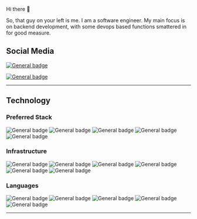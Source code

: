 Hi there :wave:

So, that guy on your left is me.  I am a software engineer. My main focus is on backend development, with some devops based functions smattered in for good measure. 

## Social Media
[![General badge](https://img.shields.io/badge/LinkedIn-0077B5?style=plastic&logo=linkedin&logoColor=white)](https://linkedin.com/in/tsoloane/)

[![General badge](https://img.shields.io/badge/Medium&nbsp;-12100E?style=plastic&logo=medium&logoColor=white)](https://medium.com/@tsoloane/)

---
## Technology
### Preferred Stack
![General badge](https://img.shields.io/badge/Spring&nbsp;Boot-6DB33F?style=plastic&logo=spring-boot&logoColor=white)
![General badge](https://img.shields.io/badge/Angular-DD0031?style=plastic&logo=angular&logoColor=white)
![General badge](https://img.shields.io/badge/Postgresql-4169E1?style=plastic&logo=postgresql&logoColor=white)
![General badge](https://img.shields.io/badge/Redis-DC382D?style=plastic&logo=redis&logoColor=white)
![General badge](https://img.shields.io/badge/MongoDB-47A248?style=plastic&logo=mongodb&logoColor=white)

### Infrastructure
![General badge](https://img.shields.io/badge/Linux-FCC624?style=plastic&logo=linux&logoColor=black)
![General badge](https://img.shields.io/badge/Git-F05032?style=plastic&logo=git&logoColor=white)
![General badge](https://img.shields.io/badge/Github-181717?style=plastic&logo=github&logoColor=white)
![General badge](https://img.shields.io/badge/Docker-2496ED?style=plastic&logo=docker&logoColor=white)
![General badge](https://img.shields.io/badge/Node.JS-339933?style=plastic&logo=node.js&logoColor=white)
![General badge](https://img.shields.io/badge/Maven-C71A36?style=plastic&logo=apache-maven&logoColor=white)

### Languages
![General badge](https://img.shields.io/badge/HTML5-E34F26?style=plastic&logo=html5&logoColor=white)
![General badge](https://img.shields.io/badge/Java-ED8B00?style=plastic&logo=java&logoColor=white)
![General badge](https://img.shields.io/badge/Kotlin-7F52FF?style=plastic&logo=kotlin&logoColor=white)
![General badge](https://img.shields.io/badge/Go-00ADD8?style=plastic&logo=go&logoColor=white)
![General badge](https://img.shields.io/badge/TypeScript-3178C6?style=plastic&logo=typescript&logoColor=white)

---

<!--
**tsoloane/tsoloane** is a ✨ _special_ ✨ repository because its `README.md` (this file) appears on your GitHub profile.

Here are some ideas to get you started:

- 🔭 I’m currently working on ...
- 🌱 I’m currently learning ...
- 👯 I’m looking to collaborate on ...
- 🤔 I’m looking for help with ...
- 💬 Ask me about ...
- 📫 How to reach me: ...
- 😄 Pronouns: ...
- ⚡ Fun fact: ...
-->
